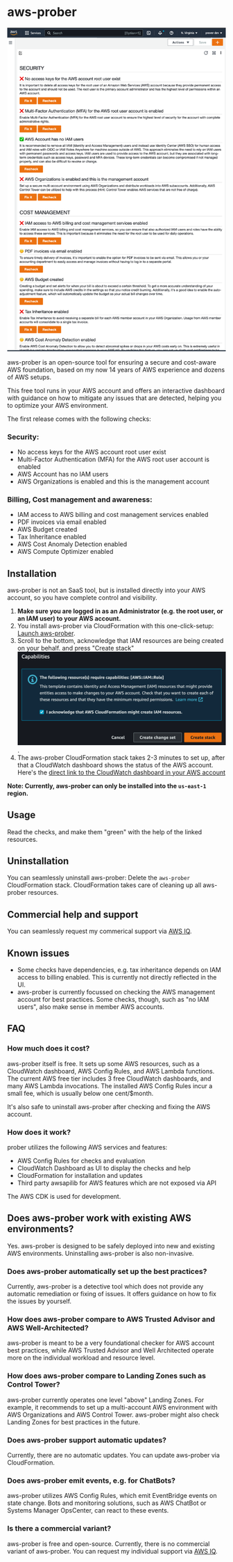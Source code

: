 # aws-prober

![Screenshot of aws-prober](readme_screenshot.png)

aws-prober is an open-source tool for ensuring a secure and cost-aware AWS foundation, based on my now 14 years of AWS
experience and dozens of AWS setups.

This free tool runs in your AWS account and offers an interactive dashboard with guidance on how to mitigate any issues
that are detected, helping you to optimize your AWS environment.

The first release comes with the following checks:

### Security:

- No access keys for the AWS account root user exist
- Multi-Factor Authentication (MFA) for the AWS root user account is enabled
- AWS Account has no IAM users
- AWS Organizations is enabled and this is the management account

### Billing, Cost management and awareness:

- IAM access to AWS billing and cost management services enabled
- PDF invoices via email enabled
- AWS Budget created
- Tax Inheritance enabled
- AWS Cost Anomaly Detection enabled
- AWS Compute Optimizer enabled

## Installation

aws-prober is not an SaaS tool, but is installed directly into your AWS account, so you have complete control and
visibility.

1. **Make sure you are logged in as an Administrator (e.g. the root user, or an IAM user) to your AWS account.**
2. You install aws-prober via CloudFormation with this
   one-click-setup: [Launch aws-prober](https://us-east-1.console.aws.amazon.com/cloudformation/home?region=us-east-1#/stacks/quickcreate?stackName=aws-prober&templateURL=https://prober-releases.s3.amazonaws.com/latest/prober.template).
3. Scroll to the bottom, acknowledge that IAM resources are being created on your behalf. and press "Create
   stack"<br> ![](install_create_stack.png).
4. The aws-prober CloudFormation stack takes 2-3 minutes to set up, after that a CloudWatch dashboard shows the status
   of the AWS account. Here's
   the [direct link to the CloudWatch dashboard in your AWS account](https://console.aws.amazon.com/cloudwatch/home?#dashboards:name=aws-prober)

**Note: Currently, aws-prober can only be installed into the `us-east-1` region.**

## Usage

Read the checks, and make them "green" with the help of the linked resources.

## Uninstallation

You can seamlessly uninstall aws-prober: Delete the `aws-prober` CloudFormation stack. CloudFormation takes care of cleaning up all aws-prober resources.

## Commercial help and support

You can seamlessly request my commerical support via [AWS IQ](https://iq.aws.amazon.com/e/soenke).

## Known issues

- Some checks have dependencies, e.g. tax inheritance depends on IAM access to billing enabled. This is currently not directly reflected in the UI.
- aws-prober is currently focussed on checking the AWS management account for best practices. Some checks, though, such as "no IAM users", also make sense in member AWS accounts.

## FAQ

### How much does it cost?

aws-prober itself is free. It sets up some AWS resources, such as a CloudWatch dashboard, AWS Config Rules, and AWS Lambda functions. The current AWS free tier includes 3 free CloudWatch dashboards, and many AWS Lambda invocations. The installed AWS Config Rules incur a small fee, which is usually below one cent/$month.

It's also safe to uninstall aws-prober after checking and fixing the AWS account.

### How does it work?

prober utilizes the following AWS services and features:

- AWS Config Rules for checks and evaluation
- CloudWatch Dashboard as UI to display the checks and help
- CloudFormation for installation and updates
- Third party awsapilib for AWS features which are not exposed via API 

The AWS CDK is used for development.

## Does aws-prober work with existing AWS environments?
 Yes. aws-prober is designed to be safely deployed into new and existing AWS environments. Uninstalling aws-prober is also non-invasive.

### Does aws-prober automatically set up the best practices?

Currently, aws-prober is a detective tool which does not provide any automatic remediation or fixing of issues. It offers guidance on how to fix the issues by yourself.

### How does aws-prober compare to AWS Trusted Advisor and AWS Well-Architected?

aws-prober is meant to be a very foundational checker for AWS account best practices, while AWS Trusted Advisor and Well Architected operate more on the individual workload and resource level. 

### How does aws-prober compare to Landing Zones such as Control Tower?

aws-prober currently operates one level "above" Landing Zones. For example, it recommends to set up a multi-account AWS environment  with AWS Organizations and AWS Control Tower. aws-prober might also check Landing Zones for best practices in the future.

### Does aws-prober support automatic updates?

Currently, there are no automatic updates. You can update aws-prober via CloudFormation.

### Does aws-prober emit events, e.g. for ChatBots?

aws-prober utilizes AWS Config Rules, which emit EventBridge events on state change. Bots and monitoring solutions, such as AWS ChatBot or Systems Manager OpsCenter, can react to these events.

### Is there a commercial variant?

aws-prober is free and open-source. Currently, there is no commercial variant of aws-prober. You can request my individual support via [AWS IQ](https://iq.aws.amazon.com/e/soenke).